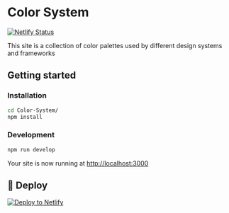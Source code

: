# Color System

[![Netlify Status](https://api.netlify.com/api/v1/badges/81a5df91-50a1-41dc-8655-dc08bfae92ea/deploy-status)](https://app.netlify.com/sites/color-system/deploys)

This site is a collection of color palettes used by different design systems and frameworks

## Getting started

### Installation

```bash
cd Color-System/
npm install
```

### Development

```bash
npm run develop
```

Your site is now running at [http://localhost:3000](http://localhost:3000)

## 💫 Deploy

[![Deploy to Netlify](https://www.netlify.com/img/deploy/button.svg)](https://app.netlify.com/start/deploy?repository=https://github.com/gatsbyjs/gatsby-starter-default)
